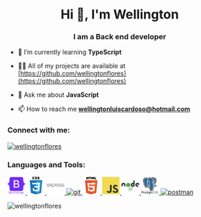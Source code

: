 <h1 align="center">Hi 👋, I'm Wellington</h1>
<h3 align="center">I am a Back end developer</h3>

- 🌱 I’m currently learning **TypeScript**

- 👨‍💻 All of my projects are available at [https://github.com/wellingtonflores](https://github.com/wellingtonflores)

- 💬 Ask me about **JavaScript**

- 📫 How to reach me **wellingtonluiscardoso@hotmail.com**

<h3 align="left">Connect with me:</h3>
<p align="left">
<a href="https://linkedin.com/in/wellingtonflores" target="blank"><img align="center" src="https://raw.githubusercontent.com/rahuldkjain/github-profile-readme-generator/master/src/images/icons/Social/linked-in-alt.svg" alt="wellingtonflores" height="30" width="40" /></a>
</p>

<h3 align="left">Languages and Tools:</h3>
<p align="left"> <a href="https://getbootstrap.com" target="_blank" rel="noreferrer"> <img src="https://raw.githubusercontent.com/devicons/devicon/master/icons/bootstrap/bootstrap-plain-wordmark.svg" alt="bootstrap" width="40" height="40"/> </a> <a href="https://www.w3schools.com/css/" target="_blank" rel="noreferrer"> <img src="https://raw.githubusercontent.com/devicons/devicon/master/icons/css3/css3-original-wordmark.svg" alt="css3" width="40" height="40"/> </a> <a href="https://expressjs.com" target="_blank" rel="noreferrer"> <img src="https://raw.githubusercontent.com/devicons/devicon/master/icons/express/express-original-wordmark.svg" alt="express" width="40" height="40"/> </a> <a href="https://git-scm.com/" target="_blank" rel="noreferrer"> <img src="https://www.vectorlogo.zone/logos/git-scm/git-scm-icon.svg" alt="git" width="40" height="40"/> </a> <a href="https://www.w3.org/html/" target="_blank" rel="noreferrer"> <img src="https://raw.githubusercontent.com/devicons/devicon/master/icons/html5/html5-original-wordmark.svg" alt="html5" width="40" height="40"/> </a> <a href="https://developer.mozilla.org/en-US/docs/Web/JavaScript" target="_blank" rel="noreferrer"> <img src="https://raw.githubusercontent.com/devicons/devicon/master/icons/javascript/javascript-original.svg" alt="javascript" width="40" height="40"/> </a> <a href="https://nodejs.org" target="_blank" rel="noreferrer"> <img src="https://raw.githubusercontent.com/devicons/devicon/master/icons/nodejs/nodejs-original-wordmark.svg" alt="nodejs" width="40" height="40"/> </a> <a href="https://www.postgresql.org" target="_blank" rel="noreferrer"> <img src="https://raw.githubusercontent.com/devicons/devicon/master/icons/postgresql/postgresql-original-wordmark.svg" alt="postgresql" width="40" height="40"/> </a> <a href="https://postman.com" target="_blank" rel="noreferrer"> <img src="https://www.vectorlogo.zone/logos/getpostman/getpostman-icon.svg" alt="postman" width="40" height="40"/> </a> </p>


<!-- Para os ícones das linguagens -->
<p><img align="left" src="https://github-readme-stats.vercel.app/api/top-langs/?username=wellingtonflores&layout=compact&theme=dark&bg_color=292D3E&icon_color=9A6BDC&text_color=98C379" alt="wellingtonflores" /></p>

<!-- Para as estatísticas gerais -->
<p>&nbsp;<img align="center" src="https://github-readme-stats.vercel.app/api?username=wellingtonflores&show_icons=true&theme=dark&bg_color=292D3E&icon_color=9A6BDC&



